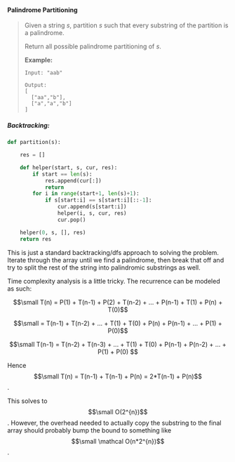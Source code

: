 #### Palindrome Partitioning

> Given a string _s_, partition _s_ such that every substring of the partition is a palindrome.
>
> Return all possible palindrome partitioning of _s_.
>
> **Example:**
>
> ```
> Input: "aab"
>
> Output:
> [
>   ["aa","b"],
>   ["a","a","b"]
> ]
> ```

##### Backtracking:

```py
def partition(s):

    res = []

    def helper(start, s, cur, res):
        if start == len(s):
            res.append(cur[:])
            return
        for i in range(start+1, len(s)+1):
            if s[start:i] == s[start:i][::-1]:
                cur.append(s[start:i])
                helper(i, s, cur, res)
                cur.pop()

    helper(0, s, [], res)
    return res
```

This is just a standard backtracking/dfs approach to solving the problem. Iterate through the array until we find a palindrome, then break that off and try to split the rest of the string into palindromic substrings as well.

Time complexity analysis is a little tricky. The recurrence can be modeled as such:

$$\small T(n) = P(1) + T(n-1) + P(2) + T(n-2) + ... + P(n-1) + T(1) + P(n) + T(0)$$

$$\small = T(n-1) + T(n-2) + ... + T(1) + T(0) + P(n) + P(n-1) + ... + P(1) + P(0)$$

$$\small T(n-1) = T(n-2) + T(n-3) + ... + T(1) + T(0) + P(n-1) + P(n-2) + ... + P(1) + P(0) $$

Hence $$\small T(n) = T(n-1) + T(n-1) + P(n) = 2*T(n-1) + P(n)$$.

This solves to $$\small O(2^{n})$$. However, the overhead needed to actually copy the substring to the final array should probably bump the bound to something like $$\small \mathcal O(n*2^{n})$$. 

